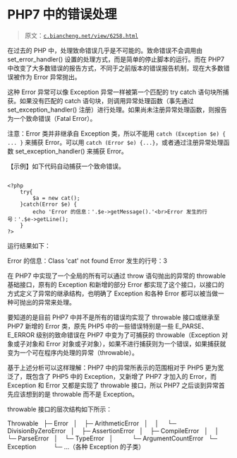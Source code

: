 # PHP7 中的错误处理

> 原文：[`c.biancheng.net/view/6258.html`](http://c.biancheng.net/view/6258.html)

在过去的 PHP 中，处理致命错误几乎是不可能的。致命错误不会调用由 set_error_handler() 设置的处理方式，而是简单的停止脚本的运行。而在 PHP7 中改变了大多数错误的报告方式，不同于之前版本的错误报告机制，现在大多数错误被作为 Error 异常抛出。

这种 Error 异常可以像 Exception 异常一样被第一个匹配的 try catch 语句块所捕获。如果没有匹配的 catch 语句块，则调用异常处理函数（事先通过 set_exception_handler() 注册）进行处理。如果尚未注册异常处理函数，则报告为一个致命错误（Fatal Error）。

注意：Error 类并非继承自 Exception 类，所以不能用 `catch (Exception $e) { ... }` 来捕获 Error。可以用 `catch (Error $e) {...}`，或者通过注册异常处理函数 set_exception_handler() 来捕获 Error。

【示例】如下代码自动捕获一个致命错误。

```

<?php
    try{
        $a = new cat();
    }catch(Error $e) {
        echo 'Error 的信息：'.$e->getMessage().'<br>Error 发生的行号：'.$e->getLine();
    }
?>
```

运行结果如下：

Error 的信息：Class 'cat' not found
Error 发生的行号：3

在 PHP7 中实现了一个全局的所有可以通过 throw 语句抛出的异常的 throwable 基础接口，原有的 Exception 和新增的部分 Error 都实现了这个接口，以接口的方式定义了异常的继承结构，也明确了 Exception 和各种 Error 都可以被当做一种可抛出的异常来处理。

要知道的是目前 PHP7 中并不是所有的错误均实现了 throwable 接口或继承至 PHP7 新增的 Error 类，原先 PHP5 中的一些错误特别是一些 E_PARSE、E_ERROR 级别的致命错误在 PHP7 中变为了可捕获的 throwable（Exception 对象或子对象和 Error 对象或子对象），如果不进行捕获则为一个错误，如果捕获就变为一个可在程序内处理的异常（throwable）。

基于上述分析可以这样理解：PHP7 中的异常所表示的范围相对于 PHP5 更为宽泛了，既包含了 PHP5 中的 Exception，又新增了 PHP7 才加入的 Error，而 Exception 和 Error 又都是实现了 throwable 接口，所以 PHP7 之后谈到异常首先应该想到的是 throwable 而不是 Exception。

throwable 接口的层次结构如下所示：

Throwable
  ├─ Error
  │    ├─ ArithmeticError
  │    │     └─ DivisionByZeroError
  │    ├─ AssertionError
  │    ├─ CompileError
  │    │    └─ ParseError
  │    └─ TypeError
  │           └─ ArgumentCountError
  └─ Exception
         └─ ...（各种 Exception 的子类）